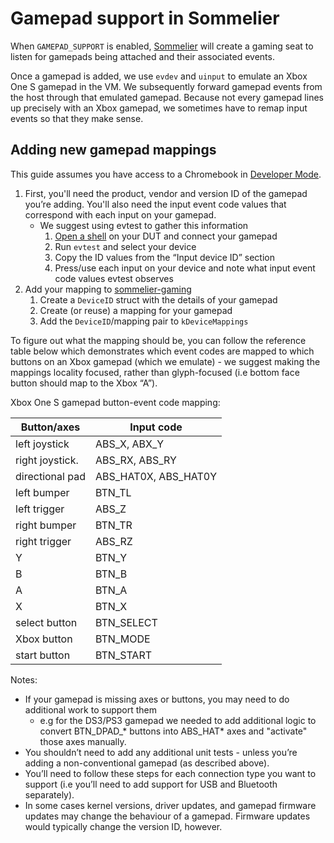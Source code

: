 # Gamepad support in Sommelier

When `GAMEPAD_SUPPORT` is enabled, [Sommelier](https://crsrc.org/o/src/platform2/vm_tools/sommelier/sommelier-gaming.cc)
will create a gaming seat to listen for gamepads being attached and their associated events.

Once a gamepad is added, we use `evdev` and `uinput` to emulate an Xbox One S gamepad in the VM. We subsequently forward
gamepad events from the host through that emulated gamepad. Because not every gamepad lines up precisely with an Xbox gamepad, we sometimes
have to remap input events so that they make sense.

## Adding new gamepad mappings
This guide assumes you have access to a Chromebook in [Developer Mode](https://chromium.googlesource.com/chromiumos/docs/+/HEAD/developer_guide.md#Enter-Developer-Mode).
1. First, you'll need the product, vendor and version ID of the gamepad you’re adding. You'll also need the input event code values that correspond
with each input on your gamepad.
   * We suggest using evtest to gather this information
     1. [Open a shell](https://chromium.googlesource.com/chromiumos/docs/+/HEAD/developer_guide.md#getting-to-a-command-prompt-on-chromiumos) on your DUT and connect your gamepad
     2. Run `evtest` and select your device
     3. Copy the ID values from the “Input device ID” section
     4. Press/use each input on your device and note what input event code values evtest observes
3. Add your mapping to [sommelier-gaming](https://crsrc.org/o/src/platform2/vm_tools/sommelier/sommelier-gaming.cc)
   1. Create a `DeviceID` struct with the details of your gamepad
   2. Create (or reuse) a mapping for your gamepad
   3. Add the `DeviceID`/mapping pair to `kDeviceMappings`

To figure out what the mapping should be, you can follow the reference table below which demonstrates which event codes are mapped to which buttons on an Xbox gamepad (which we emulate) - we suggest making the mappings locality focused, rather than glyph-focused (i.e bottom face button should map to the Xbox “A”).

Xbox One S gamepad button-event code mapping:

| Button/axes      | Input code           |
| -----------------|----------------------|
| left joystick    | ABS_X, ABX_Y         |
| right joystick.  | ABS_RX, ABS_RY       |
| directional pad  | ABS_HAT0X, ABS_HAT0Y |
| left bumper      | BTN_TL               |
| left trigger     | ABS_Z                |
| right bumper     | BTN_TR               |
| right trigger    | ABS_RZ               |
| Y                | BTN_Y                |
| B                | BTN_B                |
| A                | BTN_A                |
| X                | BTN_X                |
| select button    | BTN_SELECT           |
| Xbox button      | BTN_MODE             |
| start button     | BTN_START            |

Notes:
* If your gamepad is missing axes or buttons, you may need to do additional work to support them
  * e.g for the DS3/PS3 gamepad we needed to add additional logic to convert BTN_DPAD_* buttons into ABS_HAT* axes and "activate" those axes manually.
* You shouldn’t need to add any additional unit tests - unless you’re adding a non-conventional gamepad (as described above).
* You’ll need to follow these steps for each connection type you want to support (i.e you’ll need to add support for USB and Bluetooth separately).
* In some cases kernel versions, driver updates, and gamepad firmware updates may change the behaviour of a gamepad. Firmware updates would typically change the version ID, however.
